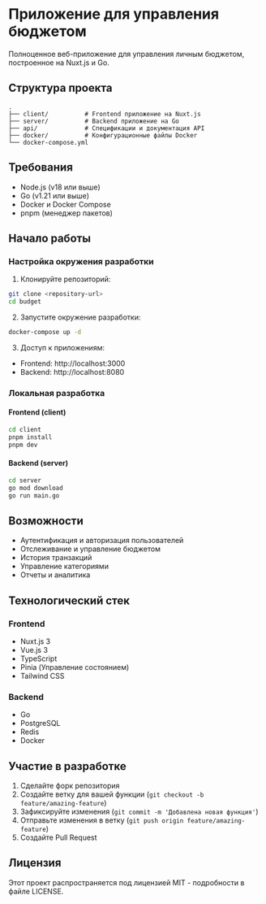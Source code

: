 # Приложение для управления бюджетом

Полноценное веб-приложение для управления личным бюджетом, построенное на Nuxt.js и Go.

## Структура проекта

```
.
├── client/          # Frontend приложение на Nuxt.js
├── server/          # Backend приложение на Go
├── api/             # Спецификации и документация API
├── docker/          # Конфигурационные файлы Docker
└── docker-compose.yml
```

## Требования

- Node.js (v18 или выше)
- Go (v1.21 или выше)
- Docker и Docker Compose
- pnpm (менеджер пакетов)

## Начало работы

### Настройка окружения разработки

1. Клонируйте репозиторий:

```bash
git clone <repository-url>
cd budget
```

2. Запустите окружение разработки:

```bash
docker-compose up -d
```

3. Доступ к приложениям:

- Frontend: http://localhost:3000
- Backend: http://localhost:8080

### Локальная разработка

#### Frontend (client)

```bash
cd client
pnpm install
pnpm dev
```

#### Backend (server)

```bash
cd server
go mod download
go run main.go
```

## Возможности

- Аутентификация и авторизация пользователей
- Отслеживание и управление бюджетом
- История транзакций
- Управление категориями
- Отчеты и аналитика

## Технологический стек

### Frontend

- Nuxt.js 3
- Vue.js 3
- TypeScript
- Pinia (Управление состоянием)
- Tailwind CSS

### Backend

- Go
- PostgreSQL
- Redis
- Docker

## Участие в разработке

1. Сделайте форк репозитория
2. Создайте ветку для вашей функции (`git checkout -b feature/amazing-feature`)
3. Зафиксируйте изменения (`git commit -m 'Добавлена новая функция'`)
4. Отправьте изменения в ветку (`git push origin feature/amazing-feature`)
5. Создайте Pull Request

## Лицензия

Этот проект распространяется под лицензией MIT - подробности в файле LICENSE.
